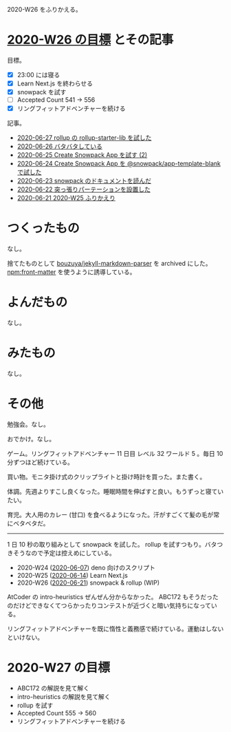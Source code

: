 2020-W26 をふりかえる。

# [2020-W26 の目標][2020-06-21] とその記事

目標。

- [x] 23:00 には寝る
- [x] Learn Next.js を終わらせる
- [x] snowpack を試す
- [ ] Accepted Count 541 -> 556
- [x] リングフィットアドベンチャーを続ける

記事。

- [2020-06-27 rollup の rollup-starter-lib を試した][2020-06-27]
- [2020-06-26 バタバタしている][2020-06-26]
- [2020-06-25 Create Snowpack App を試す (2)][2020-06-25]
- [2020-06-24 Create Snowpack App を @snowpack/app-template-blank で試した][2020-06-24]
- [2020-06-23 snowpack のドキュメントを読んだ][2020-06-23]
- [2020-06-22 突っ張りパーテーションを設置した][2020-06-22]
- [2020-06-21 2020-W25 ふりかえり][2020-06-21]

# つくったもの

なし。

捨てたものとして [bouzuya/jekyll-markdown-parser][] を archived にした。 [npm:front-matter][] を使うように誘導している。

# よんだもの

なし。

# みたもの

なし。

# その他

勉強会。なし。

おでかけ。なし。

ゲーム。リングフィットアドベンチャー 11 日目 レベル 32 ワールド 5 。毎日 10 分ずつほど続けている。

買い物。モニタ掛け式のクリップライトと掛け時計を買った。また書く。

体調。先週よりすこし良くなった。睡眠時間を伸ばすと良い。もうずっと寝ていたい。

育児。大人用のカレー (甘口) を食べるようになった。汗がすごくて髪の毛が常にベタベタだ。

---

1 日 10 秒の取り組みとして snowpack を試した。 rollup を試すつもり。バタつきそうなので予定は控えめにしている。

- 2020-W24 ([2020-06-07][]) deno 向けのスクリプト
- 2020-W25 ([2020-06-14][]) Learn Next.js
- 2020-W26 ([2020-06-21][]) snowpack & rollup (WIP)

AtCoder の intro-heuristics ぜんぜん分からなかった。 ABC172 もそうだったのだけどできなくてつらかったりコンテストが近づくと暗い気持ちになっている。

リングフィットアドベンチャーを既に惰性と義務感で続けている。運動はしないといけない。

# 2020-W27 の目標

- ABC172 の解説を見て解く
- intro-heuristics の解説を見て解く
- rollup を試す
- Accepted Count 555 -> 560
- リングフィットアドベンチャーを続ける

[2020-06-07]: https://blog.bouzuya.net/2020/06/07/
[2020-06-14]: https://blog.bouzuya.net/2020/06/14/
[2020-06-21]: https://blog.bouzuya.net/2020/06/21/
[2020-06-22]: https://blog.bouzuya.net/2020/06/22/
[2020-06-23]: https://blog.bouzuya.net/2020/06/23/
[2020-06-24]: https://blog.bouzuya.net/2020/06/24/
[2020-06-25]: https://blog.bouzuya.net/2020/06/25/
[2020-06-26]: https://blog.bouzuya.net/2020/06/26/
[2020-06-27]: https://blog.bouzuya.net/2020/06/27/
[bouzuya/jekyll-markdown-parser]: https://github.com/bouzuya/jekyll-markdown-parser
[npm:front-matter]: https://www.npmjs.com/package/front-matter
